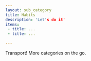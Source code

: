 ```yaml
---
layout: sub_category
title: Habits
description: 'Let's do it'
items:
 - title: ...
 - title: ...

---
```


Transport!
More categories on the go.
